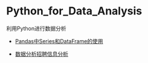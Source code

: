 # Python_for_Data_Analysis
利用Python进行数据分析

- [Pandas中Series和DataFrame的使用](https://lusg02.github.io/Python_for_Data_Analysis/pandas_Series_DataFrame/index.html)

- [数据分析招聘信息分析](https://lusg02.github.io/Python_for_Data_Analysis/data_analyst_recruitment_information/index.html)
